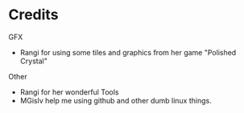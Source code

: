 # Credits

GFX
* Rangi for using some tiles and graphics from her game "Polished Crystal"

Other
* Rangi for her wonderful Tools
* MGislv help me using github and other dumb linux things.
